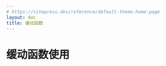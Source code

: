 ```yaml
---
# https://vitepress.dev/reference/default-theme-home-page
layout: doc
title: 缓动函数
---
```


# 缓动函数使用

<el-divider />

<script setup>
  import AnimateDemo from '/examples/AnimateDemo.vue'
  import { ref } from 'vue'
  const size = ref(100)
</script>


<AnimateDemo />
